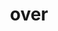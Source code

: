 ---
language: nl
title: over
meta_tags:
  title: Over ASRR
  text: "Benieuwd naar alle ins and outs van ASRR, lees dan de over ons pagina.
    Hier vind je nuttige informatie zoals: wat doet ASRR, hoe is ASRR ontstaan,
    waarom ASRR en veel meer!"
info:
  date: September 9, 2021 12:00 AM
  author: Lotte Boonstra
  client: ASRR
landing:
  title: Over ASRR
  text: ASRR is een jong, dynamisch en innovatief softwarebedrijf. Wij zijn
    gespecialiseerd in het ontwikkelen van Software- en Hardware op maat, het
    aanbieden van Business Analytics and Insights en het aanbieden van IT-Teams
    as a Service (ITTAAS).
  image: dsc09408.jpg
image: dsc00185.jpg
section:
  - content: >-
      # Wat doet ASRR


      ASRR is een jong, dynamisch en innovatief softwarebedrijf. Wij zijn gespecialiseerd in het ontwikkelen van Software- en Hardware op maat, het aanbieden van Business Analytics and Insights en IT-Teams as a Service (ITTAAS).
  - content: >-
      #Hoe is ASRR ontstaan


      ASRR is begonnen als een hobby van vier vrienden, maar wat begon als een uit de hand gelopen hobby eindigde al snel in een innovatief en snelgroeiend bedrijf.   
      

      Elk bedrijf begint onderaan. Onderaan voor ASRR was ingevulde website templates verkopen. De vrienden waren echter leergierig en vast beraden, dus de website templates ontwikkelde zich tot high-end websites. ASRR doet inmiddels zo veel meer dan websites maken.
      

      ASRR is een echte pionier in software geworden waarbij de mentaliteit van: “Ik heb het nog nooit gedaan, dus ik denk dat ik het wel kan” centraal staat en tot nu toe nog nooit heeft gefaald.


      De naam ASRR is een combinatie van de voorletters van de oprichters. De A staat voor Amar Ramdas. De S staat voor Satyam Mohan. De eerste R staat voor Ré-Angelo Jarvis. De laatste R staat voor Rayel Hardwarsing.


      De interesses en passies van de oprichters liepen echter uiteen, waardoor Amar Ramdas is opgetreden als eigenaar en Managing Director. Ré-Angelo Jarvis is nog steeds werkzaam bij ASRR als Front-End Lead Developer. Satyam Mohan en Rayel Hardwarsing zijn uiteindelijk een ander pad ingeslagen. Ondanks dat de vier oprichters niet allemaal meer samenwerken, zijn zij tot op de dag van vandaag nog steeds vrienden.
  - content: >-
      #Wat is onze werkmethode


      ASRR onderscheidt zich door zijn moderne werkmethode. Wij beginnen met een geheel vrijblijvende procesanalyse, waardoor er echt duidelijk wordt wat jij nodig hebt en wij een passende oplossing kunnen leveren. Vervolgens staat er een team van specialisten klaar om met die passende oplossing aan de slag te gaan. “Co-makership” heeft hierin een centrale rol. 


      Wij houden ons bezig met “innovatie” en gebruiken alleen maar de nieuwste technologiën, hierdoor heeft de klant gegarandeerd een snel, duurzaam en gebruiksvriendelijk product. Om jouw producten snel, duurzaam en gebruiksvriendelijk te houden is er “constant improvement” nodig. Het is belangrijk om te blijven verbeteren, hierdoor blijft jouw applicatie up-to-date en betrouwbaar op de lange termijn.


      Verder vinden wij het belangrijk om dit zo effectief mogelijk te doen. Dit doen wij door te werken met microservices. Dat zijn schaalbare, modulaire bouwsteentjes waaruit wij onze producten opbouwen. Hierdoor heeft de klant een product dat snel tot stand komt met alle voordelen maatwerk.
  - content: >-
      # Wie is ASRR


      Bij ASRR zijn er een aantal eigenschappen die wij belangrijk vinden om terug te zien in onze teamleden. Dat is niet zo zeer jarenlange ervaring, maar meer potentie en het vermogen om complexe problemen op te lossen. Wij hebben gemerkt dat mensen met deze eigenschappen een enorme groei meemaken bij ASRR, doordat zij de vrijheid hebben om zichzelf verder te ontwikkelen. Dit is voordelig voor de klant, omdat wij mensen aanbieden die gedreven zijn, snel nieuwe dingen oppakken en gewend zijn aan een uitdaging. Klik hier om een kijkje te nemen bij ons Team.
      

---